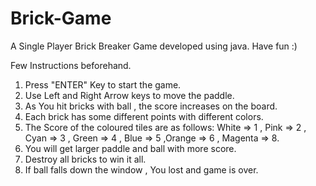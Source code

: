 # Brick-Game
A Single Player Brick Breaker Game developed using java. Have fun :)

Few Instructions beforehand.
1. Press "ENTER" Key to start the game.
2. Use Left and Right Arrow keys to move the paddle.
3. As You hit bricks with ball ,  the score increases on the board.
4. Each brick has some different points with different colors.
5. The Score of the coloured tiles are as follows:
   White => 1  , Pink => 2  ,  Cyan => 3 , Green => 4 , Blue => 5 ,Orange => 6 , Magenta => 8.
6. You will get larger paddle and ball with more score.
7. Destroy all bricks to win it all.
8. If ball falls down the window , You lost and game is over.
           
